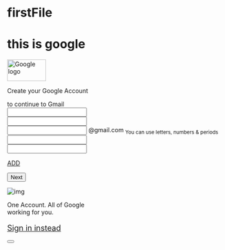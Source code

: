 # firstFile

<!DOCTYPE html>
<html>
<head>
  <title>Create Your Gmail Account</title>
 <link rel="shortcut icon" href="icon.png">
 <link rel="stylesheet" href="16newstyle.css">
 <script src="https://ajax.googleapis.com/ajax/libs/jquery/3.3.1/jquery.min.js"></script>
 <script src="20jquery.js"></script>

</head>
<body>
  <h1>this is google</h1> 
<div id="wrapper">
  <div class="inner-wrapper">
    <div class="header">
      <p><img src="logo.png" alt="Google logo" width="90px" height="50px"></p>
    </div>
    <div class="form-tag">
      <div class="form-left">
        <div class="tagline">
          <p>Create your Google Account</p>
          to continue to Gmail
        </div>
        <div class="form">
        <form>
          <div class="form-group">
            <input type="text" name="first" id="first" placeholder="">
            <span id="rfirst"></span>
          </div>
          <div class="form-group">
              <input type="text" name="last" id="last" placeholder="">
              <span id="rlast"></span>
          </div>
          <div class="form-group1">
            <input type="text" name="user" id="user" placeholder="" >
            <span>@gmail.com</span> 
            <sub id="userhide">You can use letters, numbers & periods</sub>
          </div>
          <div class="spanuser">  
            <span id="ruser"></span> 
          </div>
          <div class="form-group">
            <input type="text" name="pass" id="pass" placeholder="">
            <span id="rpass"></span>
          </div>
          <div class="form-group">
            <input type="text" name="cpass" id="cpass" placeholder="">
            <span id="rcpass"></span>
          </div>
          <div class="form-group1">
            <sup id="rcpass"></sup>
          </div>
          <div id="show" >
          </div>
          <div class="Add">
           <p> <a href="javascript:void(0)" onclick="add()">ADD</a></p>
          </div>
          <div class="Add">
           <button id="validate">Next</button>
          </div>
         </form>
        </div>
      </div>
      <div class="form-right">
        <div class="img">
          <p><img src="account.svg" alt="img"></p>
        </div>
        <div class="textline">
          <p>One Account. All of Google<br> working for you.</p>
        </div>
      </div>
    </div>
    <div class="form-buttom">
      <div class="form-group">
            <p style="font-size: 18px;"><a href="#">Sign in instead</a></p>
          </div>
    </div>
  </div>
</div>
<button></button>
</body>
</html>
